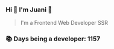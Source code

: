 ### Hi 👋 I&#39;m Juani 🦁

> I&#39;m a Frontend Web Developer SSR

### 📚 Days being a developer: 1157

